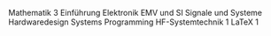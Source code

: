 Mathematik 3
Einführung Elektronik
EMV und SI
Signale und Systeme
Hardwaredesign
Systems Programming
HF-Systemtechnik 1
LaTeX 1